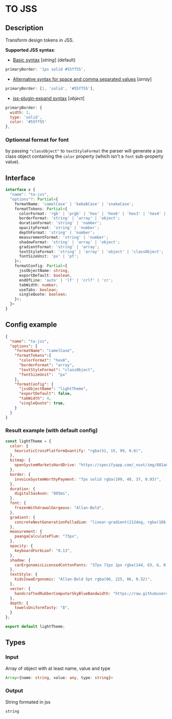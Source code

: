 # TO JSS

## Description

Transform design tokens in JSS.

**Supported JSS syntax**:
- [Basic syntax](https://cssinjs.org/jss-syntax?v=v10.4.0#basic-syntax) [_string_] (default)
```js
primaryBorder: '1px solid #55ff55',
```
- [Alternative syntax for space and comma separated values](https://cssinjs.org/jss-syntax?v=v10.4.0#alternative-syntax-for-space-and-comma-separated-values) [_array_]
```js
primaryBorder: [1, 'solid', '#55ff55'],
```
- [jss-plugin-expand syntax](https://cssinjs.org/jss-plugin-expand?v=v10.4.0#better-syntax-for-complex-properties) [_object_]
```js
primaryBorder: {
  width: 1,
  type: 'solid',
  color: '#55ff55'
},
```

### Optionnal format for font
by passing `"classObject"` to `textStyleFormat` the parser will generate a jss class object containing the `color` property (which isn't a `font` sub-property value).

## Interface
```ts
interface x {
  "name": "to-jss",
  "options"?: Partial<{
    formatName: 'camelCase' | 'kebabCase' | 'snakeCase';
    formatTokens: Partial<{
      colorFormat: 'rgb' | 'prgb' | 'hex' | 'hex6' | 'hex3' | 'hex4' | 'hex8' | 'name' | 'hsl' | 'hsv';
      borderFormat: 'string' | 'array' | 'object';
      durationFormat: 'string' | 'number';
      opacityFormat: 'string' | 'number';
      depthFormat: 'string' | 'number';
      measurementFormat: 'string' | 'number';
      shadowFormat: 'string' | 'array' | 'object';
      gradientFormat: 'string' | 'array';
      textStyleFormat: 'string' | 'array' | 'object' | 'classObject';
      fontSizeUnit: 'px' | 'pt';
    }>;
    formatConfig: Partial<{
      jssObjectName: string,
      exportDefault: boolean,
      endOfLine: 'auto' | 'lf' | 'crlf' | 'cr';
      tabWidth: number;
      useTabs: boolean;
      singleQuote: boolean;
    }>;
  }>
}
```

## Config example
```json
{
  "name": "to-jss",
  "options": {
    "formatName": "camelCase",
    "formatTokens":{
      "colorFormat": "hex8",
      "borderFormat": "array",
      "textStyleFormat": "classObject",
      "fontSizeUnit":  "px"
    },
    "formatConfig": {
      "jssObjectName": "lightTheme",
      "exportDefault": false,
      "tabWidth": 4,
      "singleQuote": true,
    }
  }
}
```

### Result example (with default config)

```js
const lightTheme = {
  color: {
    heuristicCrossPlatformQuantify: "rgba(51, 15, 99, 0.6)",
  },
  bitmap: {
    openSystemMarketsHardDrive: "https://specifyapp.com/_nuxt/img/881a6b6.webp",
  },
  border: {
    invoiceSystemWorthyPayment: "7px solid rgba(199, 48, 37, 0.93)",
  },
  duration: {
    digitalSasAvon: "805ms",
  },
  font: {
    frozenWithdrawalGorgeous: "Allan-Bold",
  },
  gradient: {
    concreteNextGenerationPalladium: "linear-gradient(212deg, rgba(186, 149, 255, 0.34) 0%), rgba(229, 120, 89, 0.79) 13%), linear-gradient(6deg, rgba(198, 251, 160, 0.54) 70%), rgba(2, 82, 41, 0.33) 80%), linear-gradient(256deg, rgba(95, 26, 90, 0.9) 38%), rgba(24, 64, 49, 0.6) 55%), linear-gradient(320deg, rgba(54, 214, 6, 0.72) 6%), rgba(47, 5, 13, 0.45) 74%), linear-gradient(79deg, rgba(238, 133, 11, 0.24) 100%), rgba(139, 117, 228, 0.63) 48%)",
  },
  measurement: {
    paangaCalculatePlum: "73px",
  },
  opacity: {
    keyboardForkLoaf: "0.13",
  },
  shadow: {
    carErgonomicLicensedCottonPants: "37px 71px 2px rgba(144, 63, 6, 0.28)",
  },
  textStyle: {
    kidsIowaErgonomic: "Allan-Bold 5pt rgba(86, 225, 86, 0.52)",
  },
  vector: {
    handcraftedRubberComputerSkyBlueBandwidth: "https://raw.githubusercontent.com/feathericons/feather/master/icons/alert-circle.svg",
  },
  depth: {
    towelsUniformTasty: "8",
  }
};

export default lightTheme;
```

## Types

### Input

Array of object with at least name, value and type

```ts
Array<{name: string, value: any, type: string}>
```

### Output

String formated in jss

```ts
string
```
